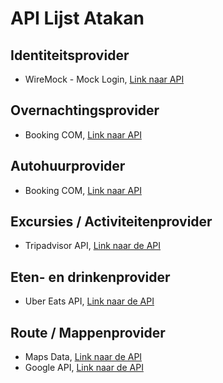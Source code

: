 # API Lijst Atakan

## Identiteitsprovider

- WireMock - Mock Login, [Link naar API](https://aim-ene.github.io/soex/week-1/les-3/Voorbereiding)

## Overnachtingsprovider

- Booking COM, [Link naar API](https://rapidapi.com/DataCrawler/api/booking-com15)

## Autohuurprovider

- Booking COM, [Link naar API](https://rapidapi.com/DataCrawler/api/booking-com15)

## Excursies / Activiteitenprovider

- Tripadvisor API, [Link naar de API](https://rapidapi.com/Chetan11dev/api/tripadvisor-scraper)

## Eten- en drinkenprovider

- Uber Eats API, [Link naar de API](https://rapidapi.com/border-line-border-line-default/api/uber-eats-scraper-api/pricing)

## Route / Mappenprovider

- Maps Data, [Link naar de API](https://rapidapi.com/alexanderxbx/api/maps-data)
- Google API, [Link naar de API](https://rapidapi.com/rphrp1985/api/google-api31)
